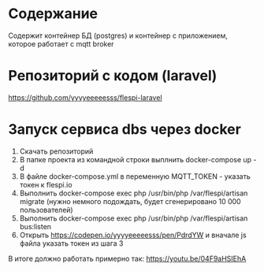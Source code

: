 # Содержание
Содержит контейнер БД (postgres) и контейнер с приложением, которое работает c mqtt broker 

# Репозиторий с кодом (laravel)
https://github.com/yyyyeeeeesss/flespi-laravel

# Запуск сервиса dbs через docker

1. Скачать репозиторий
2. В папке проекта из командной строки выплнить docker-compose up -d 
3. В файле docker-compose.yml в переменную MQTT_TOKEN - указать токен к flespi.io
4. Выполнить docker-compose exec php /usr/bin/php /var/flespi/artisan migrate (нужно немного подождать, будет сгенерировано 10 000 пользователей)
5. Выполнить docker-compose exec php /usr/bin/php /var/flespi/artisan bus:listen
6. Открыть https://codepen.io/yyyyeeeeesss/pen/PdrdYW и вначале js файла указать токен из шага 3

В итоге должно работать примерно так:
https://youtu.be/04F9aHSIEhA
